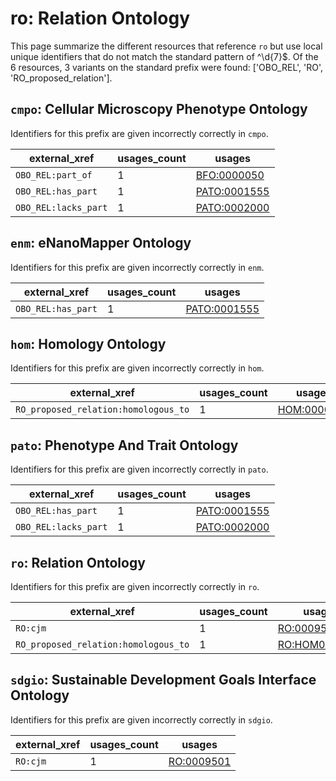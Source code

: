 # ro: Relation Ontology

This page summarize the different resources that reference `ro`
but use local unique identifiers that do not match the standard pattern of
^\d{7}$. Of the 6 resources,
3 variants on the standard prefix were found: ['OBO_REL', 'RO', 'RO_proposed_relation'].

## `cmpo`: Cellular Microscopy Phenotype Ontology

Identifiers for this prefix are given incorrectly correctly in `cmpo`.

| external_xref        |   usages_count | usages                                              |
|----------------------|----------------|-----------------------------------------------------|
| `OBO_REL:part_of`    |              1 | [BFO:0000050](https://bioregistry.io/BFO:0000050)   |
| `OBO_REL:has_part`   |              1 | [PATO:0001555](https://bioregistry.io/PATO:0001555) |
| `OBO_REL:lacks_part` |              1 | [PATO:0002000](https://bioregistry.io/PATO:0002000) |

## `enm`: eNanoMapper Ontology

Identifiers for this prefix are given incorrectly correctly in `enm`.

| external_xref      |   usages_count | usages                                              |
|--------------------|----------------|-----------------------------------------------------|
| `OBO_REL:has_part` |              1 | [PATO:0001555](https://bioregistry.io/PATO:0001555) |

## `hom`: Homology Ontology

Identifiers for this prefix are given incorrectly correctly in `hom`.

| external_xref                        |   usages_count | usages                                            |
|--------------------------------------|----------------|---------------------------------------------------|
| `RO_proposed_relation:homologous_to` |              1 | [HOM:0000007](https://bioregistry.io/HOM:0000007) |

## `pato`: Phenotype And Trait Ontology

Identifiers for this prefix are given incorrectly correctly in `pato`.

| external_xref        |   usages_count | usages                                              |
|----------------------|----------------|-----------------------------------------------------|
| `OBO_REL:has_part`   |              1 | [PATO:0001555](https://bioregistry.io/PATO:0001555) |
| `OBO_REL:lacks_part` |              1 | [PATO:0002000](https://bioregistry.io/PATO:0002000) |

## `ro`: Relation Ontology

Identifiers for this prefix are given incorrectly correctly in `ro`.

| external_xref                        |   usages_count | usages                                                |
|--------------------------------------|----------------|-------------------------------------------------------|
| `RO:cjm`                             |              1 | [RO:0009501](https://bioregistry.io/RO:0009501)       |
| `RO_proposed_relation:homologous_to` |              1 | [RO:HOM0000007](https://bioregistry.io/RO:HOM0000007) |

## `sdgio`: Sustainable Development Goals Interface Ontology

Identifiers for this prefix are given incorrectly correctly in `sdgio`.

| external_xref   |   usages_count | usages                                          |
|-----------------|----------------|-------------------------------------------------|
| `RO:cjm`        |              1 | [RO:0009501](https://bioregistry.io/RO:0009501) |

